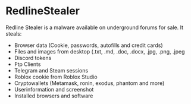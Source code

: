 # RedlineStealer
  Redline Stealer is a malware available on underground forums for sale. It steals:
- Browser data (Cookie, passwords, autofills and credit cards)
- Files and images from desktop (.txt, .md, .doc, .docx, .jpg, .png, .jpeg
- Discord tokens
- Ftp Clients
- Telegram and Steam sessions
- Roblox cookie from Roblox Studio
- Cryptowallets (Metamask, ronin, exodus, phantom and more)
- Userinformation and screenshot
- Installed browsers and software
